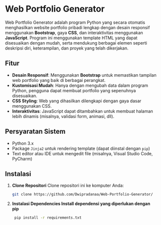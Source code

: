 # Web Portfolio Generator

Web Portfolio Generator adalah program Python yang secara otomatis menghasilkan website portfolio pribadi lengkap dengan desain responsif menggunakan **Bootstrap**, gaya **CSS**, dan interaktivitas menggunakan **JavaScript**. Program ini menggunakan template HTML yang dapat disesuaikan dengan mudah, serta mendukung berbagai elemen seperti deskripsi diri, keterampilan, dan proyek yang telah dikerjakan.

## Fitur

- **Desain Responsif**: Menggunakan **Bootstrap** untuk memastikan tampilan web portfolio yang baik di berbagai perangkat.
- **Kustomisasi Mudah**: Hanya dengan mengubah data dalam program Python, pengguna dapat membuat portfolio yang sepenuhnya disesuaikan.
- **CSS Styling**: Web yang dihasilkan dilengkapi dengan gaya dasar menggunakan CSS.
- **Interaktivitas**: JavaScript dapat ditambahkan untuk membuat halaman lebih dinamis (misalnya, validasi form, animasi, dll).

## Persyaratan Sistem

- Python 3.x
- Package `Jinja2` untuk rendering template (dapat diinstal dengan `pip`)
- Text editor atau IDE untuk mengedit file (misalnya, Visual Studio Code, PyCharm)

## Instalasi

1. **Clone Repositori**
   Clone repositori ini ke komputer Anda:

   ```bash
   git clone https://github.com/Dwipradanaa/Web-Portfolio-Generator/
2. **Instalasi Dependencies Install dependensi yang diperlukan dengan pip**

   ```bash
    pip install -r requirements.txt
